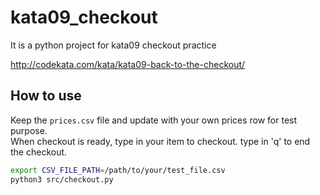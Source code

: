 # kata09_checkout
It is a python project for kata09 checkout practice

http://codekata.com/kata/kata09-back-to-the-checkout/

## How to use
Keep the `prices.csv` file and update with your own prices row for test purpose.     
When checkout is ready, type in your item to checkout. type in 'q' to end the checkout.      

```sh
export CSV_FILE_PATH=/path/to/your/test_file.csv
python3 src/checkout.py
```
